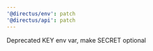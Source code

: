 ```yaml
---
'@directus/env': patch
'@directus/api': patch
---
```


Deprecated KEY env var, make SECRET optional
